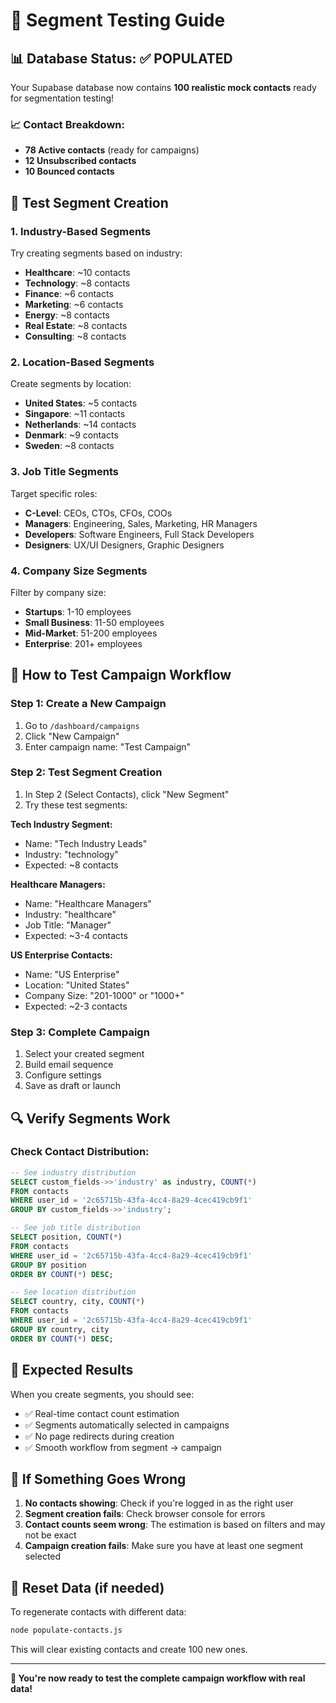 # 🎯 Segment Testing Guide

## 📊 Database Status: ✅ POPULATED

Your Supabase database now contains **100 realistic mock contacts** ready for segmentation testing!

### 📈 Contact Breakdown:
- **78 Active contacts** (ready for campaigns)
- **12 Unsubscribed contacts** 
- **10 Bounced contacts**

## 🧪 Test Segment Creation

### 1. **Industry-Based Segments**
Try creating segments based on industry:
- **Healthcare**: ~10 contacts
- **Technology**: ~8 contacts  
- **Finance**: ~6 contacts
- **Marketing**: ~6 contacts
- **Energy**: ~8 contacts
- **Real Estate**: ~8 contacts
- **Consulting**: ~8 contacts

### 2. **Location-Based Segments**
Create segments by location:
- **United States**: ~5 contacts
- **Singapore**: ~11 contacts
- **Netherlands**: ~14 contacts
- **Denmark**: ~9 contacts
- **Sweden**: ~8 contacts

### 3. **Job Title Segments**
Target specific roles:
- **C-Level**: CEOs, CTOs, CFOs, COOs
- **Managers**: Engineering, Sales, Marketing, HR Managers
- **Developers**: Software Engineers, Full Stack Developers
- **Designers**: UX/UI Designers, Graphic Designers

### 4. **Company Size Segments**
Filter by company size:
- **Startups**: 1-10 employees
- **Small Business**: 11-50 employees  
- **Mid-Market**: 51-200 employees
- **Enterprise**: 201+ employees

## 🚀 How to Test Campaign Workflow

### Step 1: Create a New Campaign
1. Go to `/dashboard/campaigns`
2. Click "New Campaign"
3. Enter campaign name: "Test Campaign"

### Step 2: Test Segment Creation
1. In Step 2 (Select Contacts), click "New Segment"
2. Try these test segments:

**Tech Industry Segment:**
- Name: "Tech Industry Leads"
- Industry: "technology"
- Expected: ~8 contacts

**Healthcare Managers:**
- Name: "Healthcare Managers" 
- Industry: "healthcare"
- Job Title: "Manager"
- Expected: ~3-4 contacts

**US Enterprise Contacts:**
- Name: "US Enterprise"
- Location: "United States"
- Company Size: "201-1000" or "1000+"
- Expected: ~2-3 contacts

### Step 3: Complete Campaign
1. Select your created segment
2. Build email sequence
3. Configure settings
4. Save as draft or launch

## 🔍 Verify Segments Work

### Check Contact Distribution:
```sql
-- See industry distribution
SELECT custom_fields->>'industry' as industry, COUNT(*) 
FROM contacts 
WHERE user_id = '2c65715b-43fa-4cc4-8a29-4cec419cb9f1' 
GROUP BY custom_fields->>'industry';

-- See job title distribution  
SELECT position, COUNT(*) 
FROM contacts 
WHERE user_id = '2c65715b-43fa-4cc4-8a29-4cec419cb9f1' 
GROUP BY position 
ORDER BY COUNT(*) DESC;

-- See location distribution
SELECT country, city, COUNT(*) 
FROM contacts 
WHERE user_id = '2c65715b-43fa-4cc4-8a29-4cec419cb9f1' 
GROUP BY country, city 
ORDER BY COUNT(*) DESC;
```

## 🎉 Expected Results

When you create segments, you should see:
- ✅ Real-time contact count estimation
- ✅ Segments automatically selected in campaigns
- ✅ No page redirects during creation
- ✅ Smooth workflow from segment → campaign

## 🐛 If Something Goes Wrong

1. **No contacts showing**: Check if you're logged in as the right user
2. **Segment creation fails**: Check browser console for errors
3. **Contact counts seem wrong**: The estimation is based on filters and may not be exact
4. **Campaign creation fails**: Make sure you have at least one segment selected

## 🔄 Reset Data (if needed)

To regenerate contacts with different data:
```bash
node populate-contacts.js
```

This will clear existing contacts and create 100 new ones.

---

**🎯 You're now ready to test the complete campaign workflow with real data!**